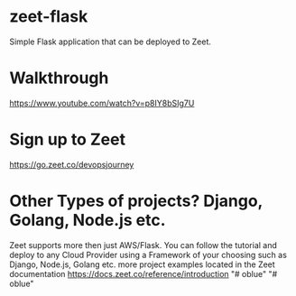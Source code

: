 # zeet-flask
Simple Flask application that can be deployed to Zeet.

# Walkthrough
https://www.youtube.com/watch?v=p8IY8bSIg7U

# Sign up to Zeet
https://go.zeet.co/devopsjourney

# Other Types of projects? Django, Golang, Node.js etc.
Zeet supports more then just AWS/Flask.  You can follow the tutorial and deploy to any Cloud Provider using a Framework of your choosing such as Django, Node.js, Golang etc.  more project examples located in the Zeet documentation https://docs.zeet.co/reference/introduction
"# oblue" 
"# oblue" 
